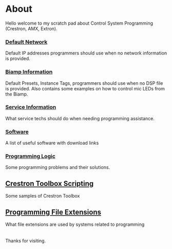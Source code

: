 # About
Hello welcome to my scratch pad about Control System Programming (Crestron, AMX, Extron).

### [Default Network](/Network/readme.md)
Default IP addresses programmers should use when no network information is provided.

### [Biamp Information](/Biamp/readme.md)
Default Presets, Instance Tags, programmers should use when no DSP file is provided. Also contains some examples on how to control mic LEDs from the Biamp.

### [Service Information](/Service//readme.md)
What service techs should do when needing programming assistance.

### [Software](/Software/readme.md)
A list of useful software with download links

### [Programming Logic](/Logic/readme.md)
Some programming problems and their solutions.

## [Crestron Toolbox Scripting](/ToolboxScripting/readme.md)
Some samples of Crestron Toolbox
## [Programming File Extensions](/File%20Extensions/readme.md)
What file extensions are used by systems related to programming
<br>
<br>
<br>
Thanks for visiting.

